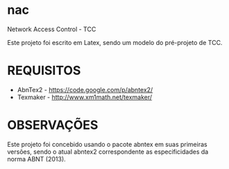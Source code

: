 nac
===

Network Access Control - TCC

Este projeto foi escrito em Latex, sendo um modelo do pré-projeto de TCC.


REQUISITOS
===

* AbnTex2 - https://code.google.com/p/abntex2/
* Texmaker - http://www.xm1math.net/texmaker/

OBSERVAÇÕES
===

Este projeto foi concebido usando o pacote abntex em suas primeiras versões, sendo o atual abntex2 correspondente as especificidades da norma ABNT (2013).



